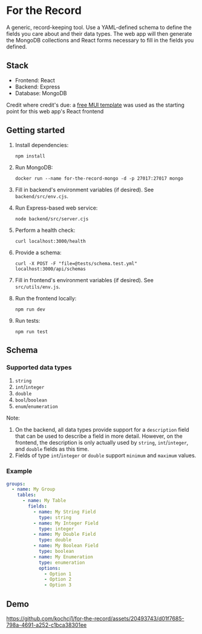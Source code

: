 # For the Record

A generic, record-keeping tool. Use a YAML-defined schema to define the fields you care about and their data types.
The web app will then generate the MongoDB collections and React forms necessary to fill in the fields you defined.

## Stack

- Frontend: React
- Backend: Express
- Database: MongoDB

Credit where credit's due: a [free MUI template](https://mui.com/material-ui/getting-started/templates/dashboard/) was
used as the starting point for this web app's React frontend

## Getting started

1. Install dependencies:

   ```
   npm install
   ```

1. Run MongoDB:

   ```
   docker run --name for-the-record-mongo -d -p 27017:27017 mongo
   ```

1. Fill in backend's environment variables (if desired). See `backend/src/env.cjs`.

1. Run Express-based web service:

   ```
   node backend/src/server.cjs
   ```

1. Perform a health check:

   ```
   curl localhost:3000/health
   ```

1. Provide a schema:

   ```
   curl -X POST -F "file=@tests/schema.test.yml" localhost:3000/api/schemas
   ```

1. Fill in frontend's environment variables (if desired). See `src/utils/env.js`.

1. Run the frontend locally:

   ```
   npm run dev
   ```

1. Run tests:

   ```
   npm run test
   ```

## Schema

### Supported data types

1. `string`
1. `int`/`integer`
1. `double`
1. `bool`/`boolean`
1. `enum`/`enumeration`

Note:

1. On the backend, all data types provide support for a `description` field that can be used to
   describe a field in more detail. However, on the frontend, the description is only actually used
   by `string`, `int`/`integer`, and `double` fields as this time.
1. Fields of type `int`/`integer` or `double` support `minimum` and `maximum` values.

### Example

```yml
groups:
  - name: My Group
    tables:
      - name: My Table
        fields:
          - name: My String Field
            type: string
          - name: My Integer Field
            type: integer
          - name: My Double Field
            type: double
          - name: My Boolean Field
            type: boolean
          - name: My Enumeration
            type: enumeration
            options:
              - Option 1
              - Option 2
              - Option 3
```

## Demo

https://github.com/kochcj1/for-the-record/assets/20493743/d01f7685-798a-4691-a252-c1bca38301ee
